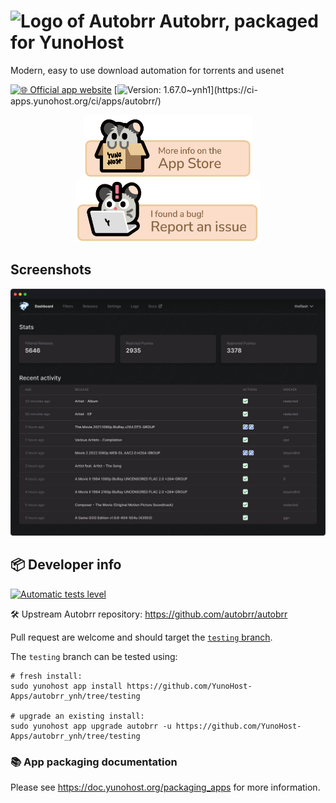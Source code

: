 <!--
N.B.: This README was automatically generated by <https://github.com/YunoHost/apps_tools/blob/main/readme_generator>
It shall NOT be edited by hand.
-->

<h1>
  <img src="https://raw.githubusercontent.com/YunoHost/apps/main/logos/autobrr.png" width="32px" alt="Logo of Autobrr">
  Autobrr, packaged for YunoHost
</h1>

Modern, easy to use download automation for torrents and usenet

[![🌐 Official app website](https://img.shields.io/badge/Official_app_website-darkgreen?style=for-the-badge)](https://autobrr.com/)
[![Version: 1.67.0~ynh1](https://img.shields.io/badge/Version-1.67.0~ynh1-rgb(18,138,11)?style=for-the-badge)](https://ci-apps.yunohost.org/ci/apps/autobrr/)

<div align="center">
<a href="https://apps.yunohost.org/app/autobrr"><img height="100px" src="https://github.com/YunoHost/yunohost-artwork/raw/refs/heads/main/badges/neopossum-badges/badge_more_info_on_the_appstore.svg"/></a>
<a href="https://github.com/YunoHost-Apps/autobrr_ynh/issues"><img height="100px" src="https://github.com/YunoHost/yunohost-artwork/raw/refs/heads/main/badges/neopossum-badges/badge_report_an_issue.svg"/></a>
</div>


## Screenshots
![Screenshot of Autobrr](./doc/screenshots/autobrr-front.png)

## 📦 Developer info

[![Automatic tests level](https://apps.yunohost.org/badge/cilevel/autobrr)](https://ci-apps.yunohost.org/ci/apps/autobrr/)

🛠️ Upstream Autobrr repository: <https://github.com/autobrr/autobrr>

Pull request are welcome and should target the [`testing` branch](https://github.com/YunoHost-Apps/autobrr_ynh/tree/testing).

The `testing` branch can be tested using:
```
# fresh install:
sudo yunohost app install https://github.com/YunoHost-Apps/autobrr_ynh/tree/testing

# upgrade an existing install:
sudo yunohost app upgrade autobrr -u https://github.com/YunoHost-Apps/autobrr_ynh/tree/testing
```

### 📚 App packaging documentation

Please see <https://doc.yunohost.org/packaging_apps> for more information.